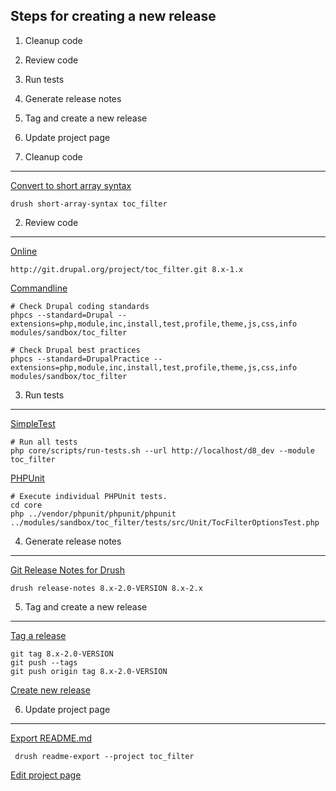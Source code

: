 
Steps for creating a new release
--------------------------------

  1. Cleanup code
  2. Review code
  3. Run tests
  4. Generate release notes
  5. Tag and create a new release
  6. Update project page


1. Cleanup code
---------------

[Convert to short array syntax](https://www.drupal.org/project/short_array_syntax)

    drush short-array-syntax toc_filter


2. Review code
--------------

[Online](http://pareview.sh)

    http://git.drupal.org/project/toc_filter.git 8.x-1.x

[Commandline](https://www.drupal.org/node/1587138)

    # Check Drupal coding standards
    phpcs --standard=Drupal --extensions=php,module,inc,install,test,profile,theme,js,css,info modules/sandbox/toc_filter

    # Check Drupal best practices
    phpcs --standard=DrupalPractice --extensions=php,module,inc,install,test,profile,theme,js,css,info modules/sandbox/toc_filter


3. Run tests
------------

[SimpleTest](https://www.drupal.org/node/645286)

    # Run all tests
    php core/scripts/run-tests.sh --url http://localhost/d8_dev --module toc_filter

[PHPUnit](https://www.drupal.org/node/2116263)

    # Execute individual PHPUnit tests.
    cd core
    php ../vendor/phpunit/phpunit/phpunit ../modules/sandbox/toc_filter/tests/src/Unit/TocFilterOptionsTest.php    


4. Generate release notes
-------------------------

[Git Release Notes for Drush](https://www.drupal.org/project/grn)

    drush release-notes 8.x-2.0-VERSION 8.x-2.x


5. Tag and create a new release
-------------------------------

[Tag a release](https://www.drupal.org/node/1066342)

    git tag 8.x-2.0-VERSION
    git push --tags
    git push origin tag 8.x-2.0-VERSION

[Create new release](https://www.drupal.org/node/add/project-release/1424948)


6. Update project page
----------------------

[Export README.md](https://www.drupal.org/project/readme)
    
     drush readme-export --project toc_filter

[Edit project page](https://www.drupal.org/node/1424948/edit)
